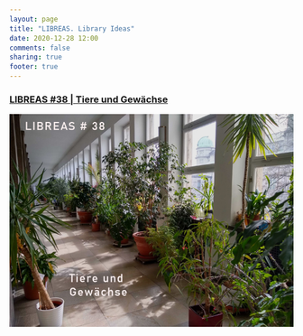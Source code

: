 ```yaml
---
layout: page
title: "LIBREAS. Library Ideas"
date: 2020-12-28 12:00
comments: false
sharing: true
footer: true
---
```


###  [LIBREAS #38 | Tiere und Gewächse](aktuelle_ausgabe/ausgabe38)

![LIBREAS #38](aktuelle_ausgabe/ausgabe38/cover_38.jpg)
